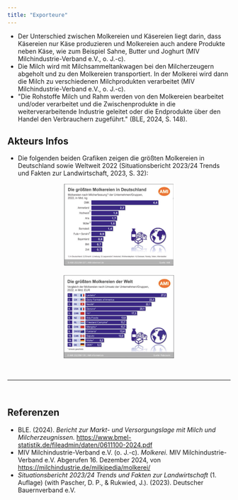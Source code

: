 ```yaml
---
title: "Exporteure"
---
```


- Der Unterschied zwischen Molkereien und Käsereien liegt darin, dass Käsereien nur Käse produzieren und Molkereien auch andere Produkte neben Käse, wie zum Beispiel Sahne, Butter und Joghurt (MIV Milchindustrie-Verband e.V., o. J.-c).
- Die Milch wird mit Milchsammeltankwagen bei den Milcherzeugern abgeholt und zu den Molkereien transportiert. In der Molkerei wird dann die Milch zu verschiedenen Milchprodukten verarbeitet (MIV Milchindustrie-Verband e.V., o. J.-c).
- "Die Rohstoffe Milch und Rahm werden von den Molkereien bearbeitet und/oder verarbeitet und die Zwischenprodukte in die weiterverarbeitende Industrie geleitet oder die Endprodukte über den Handel den Verbrauchern zugeführt." (BLE, 2024, S. 148).

## Akteurs Infos
- Die folgenden beiden Grafiken zeigen die größten Molkereien in Deutschland sowie Weltweit 2022 (Situationsbericht 2023/24 Trends und Fakten zur Landwirtschaft, 2023, S. 32):

<p align="center">
  <img src="Milch-Molkereien.png" alt="Die größsten Molkereien in Deutschland" style="width:50%;">
</p>

<p align="center">
  <img src="Milch-Molkereien-weltweit.png" alt="Die größsten Molkereien der Welt" style="width:50%;">
</p>



<br>

---

<br> 

## Referenzen
- BLE. (2024). *Bericht zur Markt- und Versorgungslage mit Milch und Milcherzeugnissen.* <https://www.bmel-statistik.de/fileadmin/daten/0611100-2024.pdf>
- MIV Milchindustrie-Verband e.V. (o. J.-c). *Molkerei.* MIV Milchindustrie-Verband e.V. Abgerufen 16. Dezember 2024, von <https://milchindustrie.de/milkipedia/molkerei/>
- *Situationsbericht 2023/24 Trends und Fakten zur Landwirtschaft* (1. Auflage) (with Pascher, D. P., & Rukwied, J.). (2023). Deutscher Bauernverband e.V.
